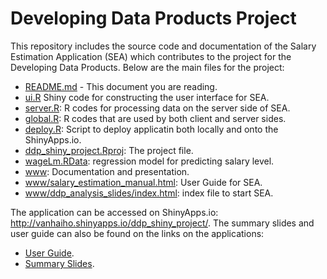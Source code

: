 Developing Data Products Project
================================

This repository includes the source code and documentation of the Salary Estimation Application (SEA) which contributes to the project for the Developing Data Products. Below are the main files for the project:

* [README.md](README.md) - This document you are reading.
* [ui.R](ui.R) Shiny code for constructing the user interface for SEA.
* [server.R](server.R): R codes for processing data on the server side of SEA.
* [global.R](global.R): R codes that are used by both client and server sides.
* [deploy.R](deploy.R): Script to deploy applicatin both locally and onto the ShinyApps.io.
* [ddp_shiny_project.Rproj](ddp_shiny_project.Rproj): The project file.
* [wageLm.RData](wageLm.RData): regression model for predicting salary level.
* [www](www): Documentation and presentation.
* [www/salary_estimation_manual.html](www/salary_estimation_manual.html): User Guide for SEA.
* [www/ddp_analysis_slides/index.html](www/ddp_analysis_slides/index.html): index file to start SEA.

The application can be accessed on ShinyApps.io: <http://vanhaiho.shinyapps.io/ddp_shiny_project/>.
The summary slides and user guide can also be found on the links on the applications:

* [User Guide](http://vanhaiho.shinyapps.io/ddp_shiny_project/#tab-5044-3).
* [Summary Slides](http://vanho.github.io/ddp_analysis_slides/).

